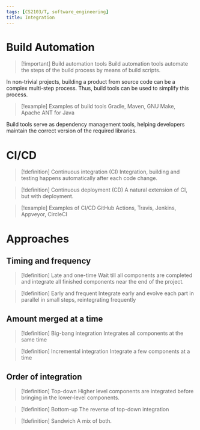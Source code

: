 ```yaml
---
tags: [CS2103/T, software_engineering]
title: Integration
---
```

# Build Automation

> [!important] Build automation tools
> Build automation tools automate the steps of the build process by means of build scripts.

In non-trivial projects, building a product from source code can be a complex multi-step process. Thus, build tools can be used to simplify this process.

> [!example] Examples of build tools
> Gradle, Maven, GNU Make, Apache ANT for Java

Build tools serve as dependency management tools, helping developers maintain the correct version of the required libraries.

# CI/CD

> [!definition] Continuous integration (CI)
> Integration, building and testing happens automatically after each code change.

> [!definition] Continuous deployment (CD)
> A natural extension of CI, but with deployment.

> [!example] Examples of CI/CD
> GitHub Actions, Travis, Jenkins, Appveyor, CircleCI

# Approaches
## Timing and frequency

> [!definition] Late and one-time
> Wait till all components are completed and integrate all finished components near the end of the project.

> [!definition] Early and frequent
> Integrate early and evolve each part in parallel in small steps, reintegrating frequently

## Amount merged at a time

> [!definition] Big-bang integration
> Integrates all components at the same time

> [!definition] Incremental integration
> Integrate a few components at a time

## Order of integration

> [!definition] Top-down
> Higher level components are integrated before bringing in the lower-level components.

> [!definition] Bottom-up
> The reverse of top-down integration

> [!definition] Sandwich 
> A mix of both.

